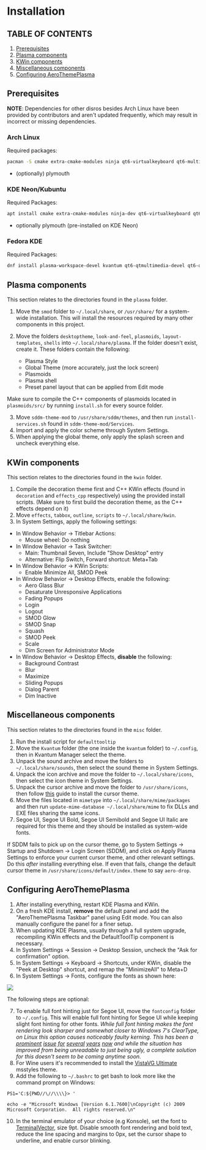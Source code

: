 # Installation

## TABLE OF CONTENTS

1. [Prerequisites](#preq)
2. [Plasma components](#plasma)
3. [KWin components](#kwin)
4. [Miscellaneous components](#misc)
5. [Configuring AeroThemePlasma](#conf)

## Prerequisites <a name="preq"></a>

**NOTE**: Dependencies for other disros besides Arch Linux have been provided by contributors and aren't updated frequently, which may result in incorrect or missing dependencies.

### Arch Linux
Required packages:

```bash
pacman -S cmake extra-cmake-modules ninja qt6-virtualkeyboard qt6-multimedia qt6-5compat plasma-wayland-protocols plasma5support kvantum
```
- (optionally) plymouth

### KDE Neon/Kubuntu
Required Packages:

```bash
apt install cmake extra-cmake-modules ninja-dev qt6-virtualkeyboard qt6-virtualkeyboard-dev qt6-multimedia qt6-multimedia-dev qt6-5compat plasma-wayland-protocols kf6-plasma5support kf6-kcolorscheme-dev kf6-ki18n-dev kf6-kiconthemes-dev kf6-kcmutils-dev kf6-kirigami-dev libkdecorations2-dev kwin-dev kf6-kio-dev kf6-knotifications-dev kf6-ksvg-dev plasma-workspace-dev kf6-kactivities-dev gettext kvantum
```
- optionally plymouth (pre-installed on KDE Neon)

### Fedora KDE
Required Packages:

```bash
dnf install plasma-workspace-devel kvantum qt6-qtmultimedia-devel qt6-qt5compat-devel libplasma-devel qt6-qtbase-devel qt6-qtwayland-devel plasma-activities-devel kf6-kpackage-devel kf6-kglobalaccel-devel qt6-qtsvg-devel wayland-devel plasma-wayland-protocols kf6-ksvg-devel kf6-kcrash-devel kf6-kguiaddons-devel kf6-kcmutils-devel kf6-kio-devel kdecoration-devel kf6-ki18n-devel kf6-knotifications-devel kf6-kirigami-devel kf6-kiconthemes-devel cmake
```

## Plasma components <a name="plasma"></a>

This section relates to the directories found in the ```plasma``` folder.

1. Move the ```smod``` folder to ```~/.local/share```, or ```/usr/share/``` for a system-wide installation. This will install the resources required by many other components in this project.

2. Move the folders ```desktoptheme```, ```look-and-feel```, ```plasmoids```, ```layout-templates```, ```shells``` into ```~/.local/share/plasma```. If the folder doesn't exist, create it. These folders contain the following:
    - Plasma Style
    - Global Theme (more accurately, just the lock screen)
    - Plasmoids
    - Plasma shell
    - Preset panel layout that can be applied from Edit mode

Make sure to compile the C++ components of plasmoids located in ```plasmoids/src/``` by running ```install.sh``` for every source folder. 

3. Move ```sddm-theme-mod``` to ```/usr/share/sddm/themes```, and then run ```install-services.sh``` found in ```sddm-theme-mod/Services```.
4. Import and apply the color scheme through System Settings. 
7. When applying the global theme, only apply the splash screen and uncheck everything else.

## KWin components <a name="kwin"></a>

This section relates to the directories found in the ```kwin``` folder.

1. Compile the decoration theme first and C++ KWin effects (found in ```decoration``` and ```effects_cpp``` respectively) using the provided install scripts. (Make sure to first build the decoration theme, as the C++ effects depend on it)
2. Move ```effects```, ```tabbox```, ```outline```, ```scripts``` to ```~/.local/share/kwin```.
3. In System Settings, apply the following settings: 
- In Window Behavior -> Titlebar Actions: 
    - Mouse wheel: Do nothing
- In Window Behavior -> Task Switcher:
    - Main: Thumbnail Seven, Include "Show Desktop" entry
    - Alternative: Flip Switch, Forward shortcut: Meta+Tab
- In Window Behavior -> KWin Scripts: 
    - Enable Minimize All, SMOD Peek
- In Window Behavior -> Desktop Effects, enable the following: 
    - Aero Glass Blur
    - Desaturate Unresponsive Applications
    - Fading Popups
    - Login
    - Logout
    - SMOD Glow
    - SMOD Snap
    - Squash
    - SMOD Peek
    - Scale
    - Dim Screen for Administrator Mode
- In Window Behavior -> Desktop Effects, **disable** the following: 
    - Background Contrast
    - Blur
    - Maximize
    - Sliding Popups
    - Dialog Parent
    - Dim Inactive

## Miscellaneous components <a name="misc"></a>

This section relates to the directories found in the ```misc``` folder.

1. Run the install script for ```defaulttooltip```
2. Move the ```Kvantum``` folder (the one inside the ```kvantum``` folder) to ```~/.config```, then in Kvantum Manager select the theme.
3. Unpack the sound archive and move the folders to ```~/.local/share/sounds```, then select the sound theme in System Settings.
4. Unpack the icon archive and move the folder to ```~/.local/share/icons```, then select the icon theme in System Settings.
5. Unpack the cursor archive and move the folder to ```/usr/share/icons```, then follow [this](https://www.youtube.com/watch?v=Dj7co2R7RKw) guide to install the cursor theme. 
5. Move the files located in ```mimetype``` into ```~/.local/share/mime/packages``` and then run ```update-mime-database ~/.local/share/mime``` to fix DLLs and EXE files sharing the same icons.
6. Segoe UI, Segoe UI Bold, Segoe UI Semibold and Segoe UI Italic are required for this theme and they should be installed as system-wide fonts.

If SDDM fails to pick up on the cursor theme, go to System Settings -> Startup and Shutdown -> Login Screen (SDDM), and click on Apply Plasma Settings to enforce your current cursor theme, and other relevant settings. Do this *after* installing everything else. If even that fails, change the default cursor theme in ```/usr/share/icons/default/index.theme``` to say ```aero-drop```.

## Configuring AeroThemePlasma <a name="conf"></a>

1. After installing everything, restart KDE Plasma and KWin.
2. On a fresh KDE install, **remove** the default panel and add the "AeroThemePlasma Taskbar" panel using Edit mode. You can also manually configure the panel for a finer setup.
3. When updating KDE Plasma, usually through a full system upgrade, recompiling KWin effects and the DefaultToolTip component is necessary.
4. In System Settings -> Session -> Desktop Session, uncheck the "Ask for confirmation" option.
5. In System Settings -> Keyboard -> Shortcuts, under KWin, disable the "Peek at Desktop" shortcut, and remap the "MinimizeAll" to Meta+D
6. In System Settings -> Fonts, configure the fonts as shown here:

<img src="screenshots/fontconfig.png">

The following steps are optional: 

7. To enable full font hinting just for Segoe UI, move the ```fontconfig``` folder to ```~/.config```. This will enable full font hinting for Segoe UI while keeping slight font hinting for other fonts. *While full font hinting makes the font rendering look sharper and somewhat closer to Windows 7's ClearType, on Linux this option causes noticeably faulty kerning. This has been a [prominent](https://github.com/OpenTTD/OpenTTD/issues/11765) [issue](https://gitlab.gnome.org/GNOME/pango/-/issues/656) [for](https://gitlab.gnome.org/GNOME/pango/-/issues/463) [several](https://gitlab.gnome.org/GNOME/pango/-/issues/404) [years](https://github.com/harfbuzz/harfbuzz/issues/2394) [now](https://www.phoronix.com/news/HarfBuzz-Hinting-Woe) and while the situation has improved from being unreadable to just being ugly, a complete solution for this doesn't seem to be coming anytime soon.*
8. For Wine users it's recommended to install the [VistaVG Ultimate](https://www.deviantart.com/vishal-gupta/art/VistaVG-Ultimate-57715902) msstyles theme.
9. Add the following to ```~/.bashrc``` to get bash to look more like the command prompt on Windows:

```
PS1='C:${PWD//\//\\\\}> '

echo -e "Microsoft Windows [Version 6.1.7600]\nCopyright (c) 2009 Microsoft Corporation.  All rights reserved.\n"
```

10. In the terminal emulator of your choice (e.g Konsole), set the font to [TerminalVector](https://www.yohng.com/software/terminalvector.html), size 9pt. Disable smooth font rendering and bold text, reduce the line spacing and margins to 0px, set the cursor shape to underline, and enable cursor blinking. 
